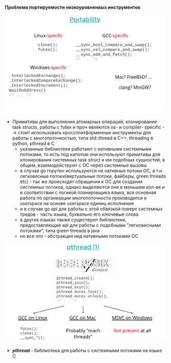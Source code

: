 #### Проблема портируемости низкоуровненвых инструментов
![](../_resources/Pasted%20image%2020250103133310.png)
- Примитивы для выполнения атомарных операций, клонирования task structs, работы с futex и проч являются os- и compiler- specific --> стоит использовать кроссплатформенные инструменты для работы с многопоточностью, типа std::thread в C++, threading в python, pthread в C
	- указанные библиотеки работают с нативными системными потоками, то есть под капотом они используют примитивы для клонирования системных task struct и им подобных сущностей, в общем, взаимодействуют с ОС через системные вызовы
	- в случае go горутин используются не нативные потоки ОС, а т.н. легковесные потоки(виртуальные потоки, файберы, green threads etc) - так же происходят обращения к ОС для создания системных потоков, однако выделяются они в меньшем кол-ве и в соответствии с логикой планировщика языка, вся основная работа по организации многопоточности производится в userspace на основе userspace единиц исполнения
	- и в случае go api для работы с этой обвязкой поверх системных тредов - часть языка, буквально его ключевые слова
	- в других языках также существуют библиотеки, предоставляющие api для работы с подобными "легковесными потоками", типа green threads в java
	- но все это - абстракция над нативными потоками ОС

![](../_resources/Pasted%20image%2020250103132822.png)
- ***pthread*** - библиотека для работы с системными потоками на языке C